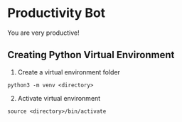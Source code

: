 # Productivity Bot
You are very productive!

## Creating Python Virtual Environment

1. Create a virtual environment folder
```
python3 -m venv <directory>
```
2. Activate virtual environment
```
source <directory>/bin/activate
```
